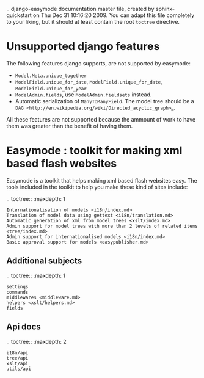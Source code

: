 .. django-easymode documentation master file, created by
   sphinx-quickstart on Thu Dec 31 10:16:20 2009.
   You can adapt this file completely to your liking, but it should at least
   contain the root `toctree` directive.

Unsupported django features
===========================

The following features django supports, are not supported by easymode:

- ``Model.Meta.unique_together``
- ``ModelField.unique_for_date``, ``ModelField.unique_for_date``, ``ModelField.unique_for_year``
- ``ModelAdmin.fields``, use ``ModelAdmin.fieldsets`` instead.
- Automatic serialization of ``ManyToManyField``. The model tree should be a `DAG <http://en.wikipedia.org/wiki/Directed_acyclic_graph>`_.

All these features are not supported because the ammount of work to have them was greater than the benefit of having them.

Easymode : toolkit for making xml based flash websites
======================================================

Easymode is a toolkit that helps making xml based flash websites easy.
The tools included in the toolkit to help you make these kind of sites include:

.. toctree::
   :maxdepth: 1

    Internationalisation of models <i18n/index.md>
    Translation of model data using gettext <i18n/translation.md>
    Automatic generation of xml from model trees <xslt/index.md>
    Admin support for model trees with more than 2 levels of related items <tree/index.md>
    Admin support for internationalised models <i18n/index.md>
    Basic approval support for models <easypublisher.md>
    
Additional subjects
-------------------

.. toctree::
    :maxdepth: 1
    
    settings
    commands
    middlewares <middleware.md>
    helpers <xslt/helpers.md>
    fields

Api docs
--------

.. toctree::
    :maxdepth: 2
    
    i18n/api
    tree/api
    xslt/api
    utils/api
    